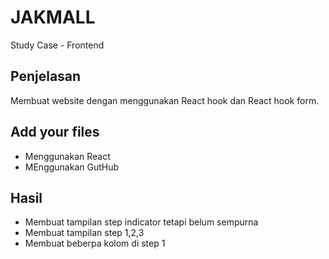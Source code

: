 # JAKMALL

Study Case - Frontend

## Penjelasan

Membuat website dengan menggunakan React hook dan React hook form.

## Add your files

- Menggunakan React
- MEnggunakan GutHub

<!-- ```

``` -->

## Hasil

- Membuat tampilan step indicator tetapi belum sempurna
- Membuat tampilan step 1,2,3
- Membuat beberpa kolom di step 1